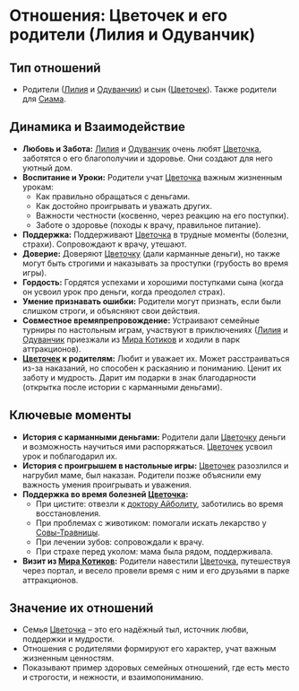 # Отношения: Цветочек и его родители (Лилия и Одуванчик)

## Тип отношений
- Родители ([Лилия](characters/relatives/liliya_i_oduvanchik.md) и [Одуванчик](characters/relatives/liliya_i_oduvanchik.md)) и сын ([Цветочек](characters/main_heroes/cvetochek.md)). Также родители для [Сиама](characters/relatives/siam_brat_cvetochka.md).

## Динамика и Взаимодействие
- **Любовь и Забота:** [Лилия](characters/relatives/liliya_i_oduvanchik.md) и [Одуванчик](characters/relatives/liliya_i_oduvanchik.md) очень любят [Цветочка](characters/main_heroes/cvetochek.md), заботятся о его благополучии и здоровье. Они создают для него уютный дом.
- **Воспитание и Уроки:** Родители учат [Цветочка](characters/main_heroes/cvetochek.md) важным жизненным урокам:
    - Как правильно обращаться с деньгами.
    - Как достойно проигрывать и уважать других.
    - Важности честности (косвенно, через реакцию на его поступки).
    - Заботе о здоровье (походы к врачу, правильное питание).
- **Поддержка:** Поддерживают [Цветочка](characters/main_heroes/cvetochek.md) в трудные моменты (болезни, страхи). Сопровождают к врачу, утешают.
- **Доверие:** Доверяют [Цветочку](characters/main_heroes/cvetochek.md) (дали карманные деньги), но также могут быть строгими и наказывать за проступки (грубость во время игры).
- **Гордость:** Гордятся успехами и хорошими поступками сына (когда он усвоил урок про деньги, когда преодолел страх).
- **Умение признавать ошибки:** Родители могут признать, если были слишком строги, и объясняют свои действия.
- **Совместное времяпрепровождение:** Устраивают семейные турниры по настольным играм, участвуют в приключениях ([Лилия](characters/relatives/liliya_i_oduvanchik.md) и [Одуванчик](characters/relatives/liliya_i_oduvanchik.md) приезжали из [Мира Котиков](places/mir_kotikov.md) и ходили в парк аттракционов).
- **[Цветочек](characters/main_heroes/cvetochek.md) к родителям:** Любит и уважает их. Может расстраиваться из-за наказаний, но способен к раскаянию и пониманию. Ценит их заботу и мудрость. Дарит им подарки в знак благодарности (открытка после истории с карманными деньгами).

## Ключевые моменты
- **История с карманными деньгами:** Родители дали [Цветочку](characters/main_heroes/cvetochek.md) деньги и возможность научиться ими распоряжаться. [Цветочек](characters/main_heroes/cvetochek.md) усвоил урок и поблагодарил их.
- **История с проигрышем в настольные игры:** [Цветочек](characters/main_heroes/cvetochek.md) разозлился и нагрубил маме, был наказан. Родители позже объяснили ему важность умения проигрывать и уважения.
- **Поддержка во время болезней [Цветочка](characters/main_heroes/cvetochek.md):**
    - При цистите: отвезли к [доктору Айболиту](characters/friends_allies/doktor_aybolit.md), заботились во время восстановления.
    - При проблемах с животиком: помогали искать лекарство у [Совы-Травницы](characters/friends_allies/sova_travnitsa.md).
    - При лечении зубов: сопровождали к врачу.
    - При страхе перед уколом: мама была рядом, поддерживала.
- **Визит из [Мира Котиков](places/mir_kotikov.md):** Родители навестили [Цветочка](characters/main_heroes/cvetochek.md), путешествуя через портал, и весело провели время с ним и его друзьями в парке аттракционов.

## Значение их отношений
- Семья [Цветочка](characters/main_heroes/cvetochek.md) – это его надёжный тыл, источник любви, поддержки и мудрости.
- Отношения с родителями формируют его характер, учат важным жизненным ценностям.
- Показывают пример здоровых семейных отношений, где есть место и строгости, и нежности, и взаимопониманию.